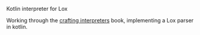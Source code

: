 Kotlin interpreter for Lox

Working through the [crafting interpreters](http://craftinginterpreters.com/) book, 
implementing a Lox parser in kotlin.  